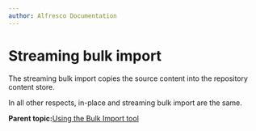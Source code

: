 ```yaml
---
author: Alfresco Documentation
---
```


# Streaming bulk import

The streaming bulk import copies the source content into the repository content store.

In all other respects, in-place and streaming bulk import are the same.

**Parent topic:**[Using the Bulk Import tool](../concepts/Bulk-Import-Tool.md)

